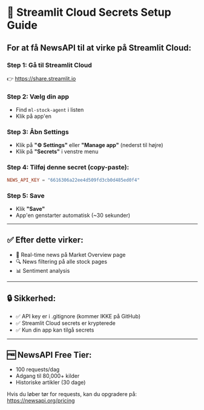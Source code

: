 # 🔑 Streamlit Cloud Secrets Setup Guide

## For at få NewsAPI til at virke på Streamlit Cloud:

### Step 1: Gå til Streamlit Cloud
👉 https://share.streamlit.io

### Step 2: Vælg din app
- Find `ml-stock-agent` i listen
- Klik på app'en

### Step 3: Åbn Settings
- Klik på **"⚙️ Settings"** eller **"Manage app"** (nederst til højre)
- Klik på **"Secrets"** i venstre menu

### Step 4: Tilføj denne secret (copy-paste):

```toml
NEWS_API_KEY = "6616306a22ee4d509fd3cb0d485ed0f4"
```

### Step 5: Save
- Klik **"Save"**
- App'en genstarter automatisk (~30 sekunder)

---

## ✅ Efter dette virker:
- 📰 Real-time news på Market Overview page
- 🔍 News filtering på alle stock pages
- 📊 Sentiment analysis

---

## 🔒 Sikkerhed:
- ✅ API key er i .gitignore (kommer IKKE på GitHub)
- ✅ Streamlit Cloud secrets er krypterede
- ✅ Kun din app kan tilgå secrets

---

## 🆓 NewsAPI Free Tier:
- 100 requests/dag
- Adgang til 80,000+ kilder
- Historiske artikler (30 dage)

Hvis du løber tør for requests, kan du opgradere på: https://newsapi.org/pricing

